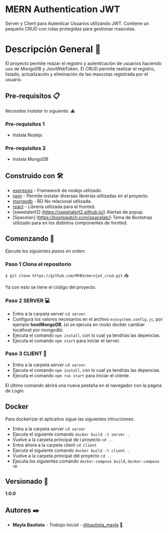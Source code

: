 # MERN Authentication JWT

Server y Client para Autenticar Usuarios utilizando JWT.
Contiene un pequeño CRUD con rutas protegidas para gestionar mascotas.


# Descripción General 📢

El proyecto permite reazar el registro y autenticación de usuarios haciendo uso de MongoDB y JsonWebToken.
El CRUD permite realizar el registro, listado, actualización y eliminación de las mascotas registrada por el usuario.

## Pre-requisitos 📋

_Necesitas instalar lo siguiente:_ ⚠️

### Pre-requisitos 1
* Instala Nodejs

### Pre-requisitos 2
* Instala MongoDB


## Construido con 🛠️

* [expressjs](https://expressjs.com/es/) - Framework de nodejs utilizado.
* [npm](https://www.npmjs.com/) - Permite instalar diversas librerías utilizadas en el proyecto.
* [mongodb](https://www.mongodb.com/) - BD No relacional utilizada.
* [react](https://es.reactjs.org/) - Librería utilizada para el fronted.
* [sweetalert2] (https://sweetalert2.github.io/) Alertas de popup.
* [Spacelan] (https://bootswatch.com/spacelab/) Tema de Bootstrap utilizado para en los distintos componentes de fornted.

## Comenzando 🚀

_Ejecuta los siguientes pasos en orden:_

### Paso 1 Clona el repositorio

```$ git clone https://github.com/MYBV/mernjwt_crud.git``` 📥

Ya con esto se tiene el código del proyecto.

### Paso 2 SERVER 💻

- Entra a la carpeta server ```cd server```.
- Configura los valores necesarios en el archivo `ecosystem.config.js`, por ejemplo **hostMongoDB**, (si se ejecuta en modo docker cambiar localhost por mongodb).
- Ejecuta el comando ```npm install```, con lo cual ya tendrías las depencias.
- Ejecuta el comando ```npm start``` para iniciar el server.

### Paso 3 CLIENT 📑

- Entra a la carpeta server ```cd server```.
- Ejecuta el comando ```npm install```, con lo cual ya tendrías las depencias.
- Ejecuta el comando ```npm run start``` para iniciar el cliente.

El último comando abrirá una nueva pestaña en el navegador con la página de Login.

## Docker

Para dockerizar el aplicativo sigue las siguientes intrucciones:

- Entra a la carpeta server ```cd server```
- Ejecuta el siguiente comando ```docker build -t server .```
- Vuelve a la carpeta principal de l proyecto ```cd ..```
- Entra ahora a la carpeta client ```cd client```
- Ejecuta el siguiente comando ```docker build -t client .```
- Vuelve a la carpeta principal del proyecto ```cd ..```
- Ejecuta los siguientes comando ```docker-compose build```, ```docker-compose up```

## Versionado 📌
**1.0.0**

## Autores ✒️

* **Mayla Bautista** - *Trabajo Inicial* - [@bautista_mayla](#Des_Mayla) 👤.